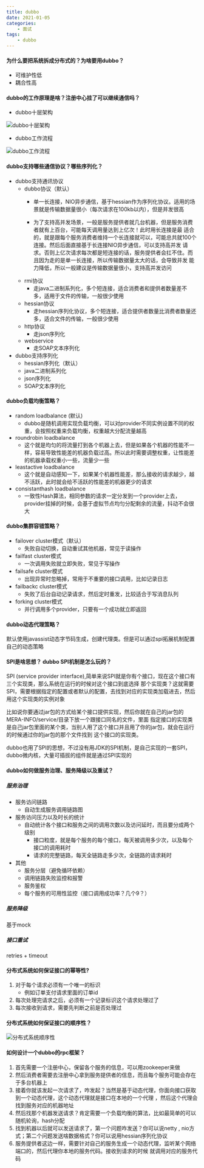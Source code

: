 ```yaml
---
title: dubbo
date: 2021-01-05
categories:
    - 面试
tags:
    - dubbo
---
```


#### 为什么要把系统拆成分布式的？为啥要用dubbo？
* 可维护性低
* 耦合性高

#### dubbo的工作原理是啥？注册中心挂了可以继续通信吗？
* dubbo十层架构

![dubbo十层架构](/images/面试/dubbo十层架构.png)

* dubbo工作流程

![dubbo工作流程](/images/面试/dubbo工作流程.png)

#### dubbo支持哪些通信协议？哪些序列化？

* dubbo支持通讯协议
    * dubbo协议（默认）
        * 单一长连接，NIO异步通信，基于hessian作为序列化协议。适用的场景就是传输数据量很小（每次请求在100kb以内），但是并发很高
        
        * 为了支持高并发场景，一般是服务提供者就几台机器，但是服务消费者就有上百台，可能每天调用量达到上亿次！此时用长连接是最
        适合的，就是跟每个服务消费者维持一个长连接就可以，可能总共就100个连接。然后后面直接基于长连接NIO异步通信，可以支持高并发
        请求。否则上亿次请求每次都是短连接的话，服务提供者会扛不住。而且因为走的是单一长连接，所以传输数据量太大的话，会导致并发
        能力降低，所以一般建议是传输数据量很小，支持高并发访问
    * rmi协议
        * 走java二进制系列化，多个短连接，适合消费者和提供者数量差不多，适用于文件的传输，一般很少使用
    * hessian协议
        * 走hessian序列化协议，多个短连接，适合提供者数量比消费者数量还多，适合文件的传输，一般很少使用
    * http协议
        * 走json序列化
    * webservice
        * 走SOAP文本序列化
* dubbo支持序列化
    * hessian序列化（默认）
    * java二进制系列化
    * json序列化
    * SOAP文本序列化
 
 #### dubbo负载均衡策略？
 * random loadbalance (默认)
    * dubbo是随机调用实现负载均衡，可以对provider不同实例设置不同的权重，会按照权重来负载均衡，权重越大分配流量越高
 * roundrobin loadbalance
    * 这个就是均匀的将流量打到各个机器上去，但是如果各个机器的性能不一样，容易导致性能差的机器负载过高。所以此时需要调整权重，让性能差的机器承载权重小一些，流量少一些
 * leastactive loadbalance
    * 这个就是自动感知一下，如果某个机器性能差，那么接收的请求越少，越不活跃，此时就会给不活跃的性能差的机器更少的请求
 * consistanthash loadbalance
    * 一致性Hash算法，相同参数的请求一定分发到一个provider上去，provider挂掉的时候，会基于虚拟节点均匀分配剩余的流量，抖动不会很大
    
#### dubbo集群容错策略？
* failover cluster模式（默认）
    * 失败自动切换，自动重试其他机器，常见于读操作
* failfast cluster模式
    * 一次调用失败就立即失败，常见于写操作
* failsafe cluster模式
    * 出现异常时忽略掉，常用于不重要的接口调用，比如记录日志
* failbackc cluster模式
    * 失败了后台自动记录请求，然后定时重发，比较适合于写消息队列
* forking cluster模式
    * 并行调用多个provider，只要有一个成功就立即返回

#### dubbo动态代理策略？
默认使用javassist动态字节码生成，创建代理类。但是可以通过spi拓展机制配置自己的动态策略

#### SPI是啥思想？ dubbo SPI机制是怎么玩的？
SPI (service provider interface),简单来说SPI就是你有个接口，现在这个接口有三个实现类，那么系统在运行的时候对这个接口到底选择
那个实现类？这就需要SPI，需要根据指定的配置或者默认的配置，去找到对应的实现类加载进去，然后用这个实现类的实例对象

比如说你要通过jar包的方式给某个接口提供实现，然后你就在自己的jar包的 MERA-INFO/service/目录下放一个跟接口同名的文件，里面
指定接口的实现类是自己jar包里面的某个类，当别人用了这个接口并且用了你的jar包，就会在运行的时候通过你的jar包的那个文件找到
这个接口的实现类。

dubbo也用了SPI的思想，不过没有用JDK的SPI机制，是自己实现的一套SPI，dubbo微内核，大量可插拔的组件就是通过SPI实现的

#### dubbo如何做服务治理、服务降级以及重试？
##### 服务治理
* 服务访问链路
    * 自动生成服务调用链路图
* 服务访问压力以及时长的统计
    * 自动统计各个接口和服务之间的调用次数以及访问延时，而且要分成两个级别
        * 接口粒度，就是每个服务的每个接口，每天被调用多少次，以及每个接口的调用耗时
        * 请求的完整链路，每天全链路走多少次，全链路的请求耗时
* 其他
    * 服务分层（避免循环依赖）
    * 调用链路失败监控和报警
    * 服务鉴权
    * 每个服务的可用性监控（接口调用成功率？几个9？）

##### 服务降级
基于mock

##### 接口重试
retries + timeout


#### 分布式系统如何保证接口的幂等性?
1. 对于每个请求必须有一个唯一的标识
    * 例如订单支付请求里面的订单id
2. 每次处理完请求之后，必须有一个记录标识这个请求处理过了
3. 每次接收到请求，需要先判断之前是否处理过

#### 分布式系统如何保证接口的顺序性？

![分布式系统顺序性](/images/面试/分布式系统顺序性.png)

#### 如何设计一个dubbo的rpc框架？
1. 首先需要一个注册中心，保留各个服务的信息，可以用zookeeper来做
2. 然后消费者需要去注册中心拿到服务提供者的信息，而且每个服务可能会存在于多台机器上
3. 接着你就该发起一次请求了，咋发起？当然是基于动态代理，你面向接口获取到一个动态代理，这个动态代理就是接口在本地的一个代理
，然后这个代理会找到服务对应的机器地址
4. 然后找那个机器发送请求？肯定需要一个负载均衡的算法，比如最简单的可以随机轮询，hash分配
5. 找到机器以后就可以发送请求了，第一个问题咋发送？你可以说netty , nio方式；第二个问题发送啥数据格式？你可以说用hessian序列化协议
6. 服务提供者这边一样，需要针对自己的服务生成一个动态代理，监听某个网络端口的，然后代理你本地的服务代码。接收到请求的时候
就调用对应的服务代码